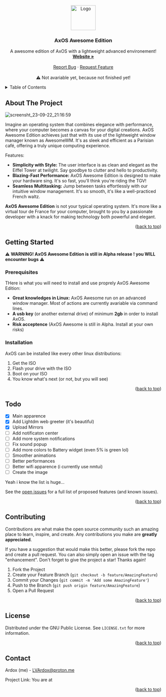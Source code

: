 <a name="readme-top"></a>


<!-- PROJECT SHIELDS -->
<!--
[![Contributors][contributors-shield]][contributors-url]
[![Forks][forks-shield]][forks-url]
[![Stargazers][stars-shield]][stars-url]
[![Issues][issues-shield]][issues-url]
[![MIT License][license-shield]][license-url]
[![LinkedIn][linkedin-shield]][linkedin-url]
-->


<!-- PROJECT LOGO -->
<br />
<div align="center">
    <img src="https://user-images.githubusercontent.com/110931544/250184275-f5b3bcf2-8dac-4d08-9c93-f83f18150d43.png" alt="Logo" width="80" height="80">
  </a>

  <h3 align="center">AxOS Awesome Edition</h3>

  <p align="center">
    A awesome edition of AxOS with a lightweight advanced environement!
    <br />
    <a href="https://levraiardox.github.io"><strong>Website »</strong></a>
    <br />
    <br />
    <a href="https://github.com/levraiardox/AxOS-Awesome/issues">Report Bug</a>
    ·
    <a href="https://github.com/levraiardox/AxOS-Awesome/issues">Request Feature</a>
    <br />
    <br />
    ⚠️ Not avariable yet, because not finished yet!
  </p>
</div>



<!-- TABLE OF CONTENTS -->
<details>
  <summary>Table of Contents</summary>
  <ol>
    <li>
      <a href="#about-the-project">About The Project</a>
    </li>
    <li>
      <a href="#getting-started">Getting Started</a>
      <ul>
        <li><a href="#prerequisites">Prerequisites</a></li>
        <li><a href="#installation">Installation</a></li>
      </ul>
    </li>
    <li><a href="#Todo">Todo</a></li>
    <li><a href="#contributing">Contributing</a></li>
    <li><a href="#license">License</a></li>
    <li><a href="#contact">Contact</a></li>
  </ol>
</details>



<!-- ABOUT THE PROJECT -->
## About The Project

![screensht_23-09-22_21:16:59](https://github.com/LeVraiArdox/AxOS-Awesome/assets/110931544/7c190e32-fd38-4e01-ab85-e44ccb9d5fe1)

Imagine an operating system that combines elegance with performance, where your computer becomes a canvas for your digital creations. AxOS Awesome Edition achieves just that with its use of the lightweight window manager known as AwesomeWM. It's as sleek and efficient as a Parisian café, offering a truly unique computing experience.

Features:
* **Simplicity with Style:** The user interface is as clean and elegant as the Eiffel Tower at twilight. Say goodbye to clutter and hello to productivity.
* **Blazing-Fast Performance:** AxOS Awesome Edition is designed to make your hardware sing. It's so fast, you'll think you're riding the TGV!
* **Seamless Multitasking:** Jump between tasks effortlessly with our intuitive window management. It's so smooth, it's like a well-practiced French waltz.
  
**AxOS Awesome Edition** is not your typical operating system. It's more like a virtual tour de France for your computer, brought to you by a passionate developer with a knack for making technology both powerful and elegant.


<p align="right">(<a href="#readme-top">back to top</a>)</p>



<!-- GETTING STARTED -->
## Getting Started

⚠️ **WARNING! AxOS Awesome Edition is still in Alpha release ! you WILL encounter bugs** ⚠️

### Prerequisites

THere is what you will need to install and use proprely AxOS Awesome Edition:
* **Great knowledges in Linux:** AxOS Awesome run on an advanced window manager. Most of actions are currently avariable via command lines.
* **A usb key** (or another external drive) of minimum **2gb** in order to install AxOS.
* **Risk acceptence** (AxOS Awesome is still in Alpha. Install at your own risks)


### Installation

AxOS can be installed like every other linux distributions:
1. Get the ISO
2. Flash your drive with the ISO
3. Boot on your ISO
4. You know what's next (or not, but you will see)

<p align="right">(<a href="#readme-top">back to top</a>)</p>




<!-- Todo -->
## Todo

- [x] Main apparence
- [x] Add Lightdm web greeter (it's beautiful)
- [x] Upload Mirrors
- [ ] Add notificaton center 
- [ ] Add more system notifications
- [ ] Fix sound popup
- [ ] Add more colors to Battery widget (even 5% is green lol)
- [ ] Smoother animations
- [ ] Better performances
- [ ] Better wifi apparence (i currently use nmtui)
- [ ] Create the image
      
Yeah i know the list is huge...


See the [open issues](https://github.com/LeVraiArdox/AxOS-Awesome/issues) for a full list of proposed features (and known issues).

<p align="right">(<a href="#readme-top">back to top</a>)</p>



<!-- CONTRIBUTING -->
## Contributing

Contributions are what make the open source community such an amazing place to learn, inspire, and create. Any contributions you make are **greatly appreciated**.

If you have a suggestion that would make this better, please fork the repo and create a pull request. You can also simply open an issue with the tag "enhancement".
Don't forget to give the project a star! Thanks again!

1. Fork the Project
2. Create your Feature Branch (`git checkout -b feature/AmazingFeature`)
3. Commit your Changes (`git commit -m 'Add some AmazingFeature'`)
4. Push to the Branch (`git push origin feature/AmazingFeature`)
5. Open a Pull Request

<p align="right">(<a href="#readme-top">back to top</a>)</p>



<!-- LICENSE -->
## License

Distributed under the GNU Public License. See `LICENSE.txt` for more information.

<p align="right">(<a href="#readme-top">back to top</a>)</p>



<!-- CONTACT -->
## Contact

Ardox (me) -  LVArdox@proton.me

Project Link: You are at

<p align="right">(<a href="#readme-top">back to top</a>)</p>

